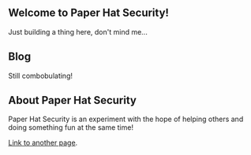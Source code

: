 ## Welcome to Paper Hat Security!

Just building a thing here, don't mind me...

## Blog

Still combobulating!

## About Paper Hat Security

Paper Hat Security is an experiment with the hope of helping others and doing something fun at the same time!

[Link to another page](./anotherpage.html).
